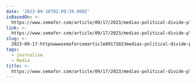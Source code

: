 ```yaml
---
date: '2023-09-18T02:09:39.000Z'
isBasedOn: >-
  https://www.semafor.com/article/09/17/2023/medias-political-divide-plays-out-in-maine
link: >-
  https://www.semafor.com/article/09/17/2023/medias-political-divide-plays-out-in-maine
slug: >-
  2023-09-17-httpswwwsemaforcomarticle09172023medias-political-divide-plays-out-in-maine
tags:
  - journalism
  - Media
title: >-
  https://www.semafor.com/article/09/17/2023/medias-political-divide-plays-out-in-maine
---
```


